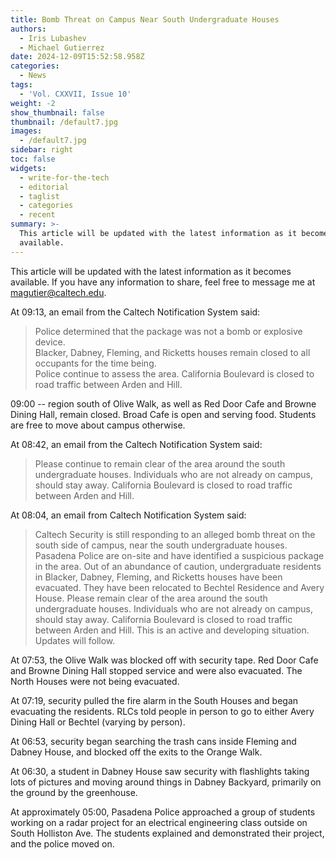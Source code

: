 ```yaml
---
title: Bomb Threat on Campus Near South Undergraduate Houses
authors:
  - Iris Lubashev
  - Michael Gutierrez
date: 2024-12-09T15:52:58.958Z
categories:
  - News
tags:
  - 'Vol. CXXVII, Issue 10'
weight: -2
show_thumbnail: false
thumbnail: /default7.jpg
images:
  - /default7.jpg
sidebar: right
toc: false
widgets:
  - write-for-the-tech
  - editorial
  - taglist
  - categories
  - recent
summary: >-
  This article will be updated with the latest information as it becomes
  available.
---
```


This article will be updated with the latest information as it becomes available. If you have any information to share, feel free to message me at [magutier@caltech.edu](mailto:magutier@caltech.edu).

At 09:13, an email from the Caltech Notification System said:

> Police determined that the package was not a bomb or explosive device.\
> Blacker, Dabney, Fleming, and Ricketts houses remain closed to all occupants for the time being.\
> Police continue to assess the area. California Boulevard is closed to road traffic between Arden and Hill.

09:00 -- region south of Olive Walk, as well as Red Door Cafe and Browne Dining Hall, remain closed. Broad Cafe is open and serving food. Students are free to move about campus otherwise.

At 08:42, an email from the Caltech Notification System said:

> Please continue to remain clear of the area around the south undergraduate houses. Individuals who are not already on campus, should stay away. California Boulevard is closed to road traffic between Arden and Hill.

At 08:04, an email from Caltech Notification System said:

> Caltech Security is still responding to an alleged bomb threat on the south side of campus, near the south undergraduate houses. Pasadena Police are on-site and have identified a suspicious package in the area.
> Out of an abundance of caution, undergraduate residents in Blacker, Dabney, Fleming, and Ricketts houses have been evacuated. They have been relocated to Bechtel Residence and Avery House. Please remain clear of the area around the south undergraduate houses. Individuals who are not already on campus, should stay away. California Boulevard is closed to road traffic between Arden and Hill.
> This is an active and developing situation. Updates will follow.

At 07:53, the Olive Walk was blocked off with security tape. Red Door Cafe and Browne Dining Hall stopped service and were also evacuated. The North Houses were not being evacuated.

At 07:19, security pulled the fire alarm in the South Houses and began evacuating the residents. RLCs told people in person to go to either Avery Dining Hall or Bechtel (varying by person).

At 06:53, security began searching the trash cans inside Fleming and Dabney House, and blocked off the exits to the Orange Walk.

At 06:30, a student in Dabney House saw security with flashlights taking lots of pictures and moving around things in Dabney Backyard, primarily on the ground by the greenhouse.

At approximately 05:00, Pasadena Police approached a group of students working on a radar project for an electrical engineering class outside on South Holliston Ave. The students explained and demonstrated their project, and the police moved on.
